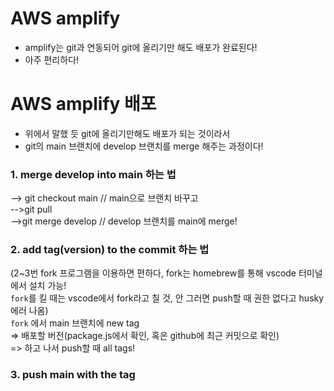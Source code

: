 # AWS amplify
- amplify는 git과 연동되어 git에 올리기만 해도 배포가 완료된다!
- 아주 편리하다!

# AWS amplify 배포
- 위에서 말했 듯 git에 올리기만해도 배포가 되는 것이라서
- git의 main 브랜치에 develop 브랜치를 merge 해주는 과정이다!

### 1. merge develop into main 하는 법
--> git checkout main // main으로 브랜치 바꾸고<br/>
-->git pull<br/>
-->git merge develop // develop 브랜치를 main에 merge!

### 2. add tag(version) to the commit 하는 법
(2~3번 fork 프로그램을 이용하면 편하다, fork는 homebrew를 통해 vscode 터미널에서 설치 가능!<br/>
`fork`를 킬 때는 vscode에서 fork라고 칠 것, 안 그러면 push할 때 권한 없다고 husky 에러 나옴)<br/>
`fork` 에서 main 브랜치에 new tag <br/>
=> 배포할 버전(package.js에서 확인, 혹은 github에 최근 커밋으로 확인)<br/>
=> 하고 나서 push할 때 all tags!

### 3. push main with the tag
